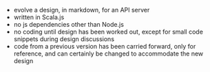 - evolve a design, in markdown, for an API server
- written in Scala.js
- no js dependencies other than Node.js
- no coding until design has been worked out, except for small code snippets during design discussions
- code from a previous version has been carried forward, only for reference, and can certainly be changed to accommodate the new design
